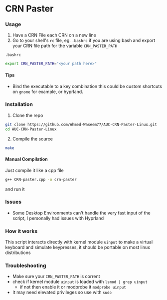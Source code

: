 # CRN Paster

### Usage

1. Have a CRN File each CRN on a new line
2. Go to your shell's `rc` file, eg. `.bashrc` if you are using bash and export your CRN file path for the variable `CRN_PASTER_PATH`

`.bashrc`

```bash
export CRN_PASTER_PATH="<your path here>"
```

#### Tips

- Bind the executable to a key combination this could be custom shortcuts on `gnome` for example, or hyprland.

### Installation

1. Clone the repo

```bash
git clone https://github.com/Ahmed-Waseem77/AUC-CRN-Paster-Linux.git
cd AUC-CRN-Paster-Linux
```

2. Compile the source

```bash
make
```

#### Manual Compilation

Just compile it like a cpp file

```bash
g++ CRN-paster.cpp -o crn-paster
```
and run it

### Issues

- Some Desktop Environments can't handle the very fast input of the script, I personally had issues with Hyprland

### How it works

This script interacts directly with kernel module `uinput` to make a virtual keyboard and simulate keypresses,
it should be portable on most linux distributions

### Troubleshooting

- Make sure your ``CRN_PASTER_PATH`` is corrent
- check if kernel module `uinput` is loaded with ``lsmod | grep uinput``
  - if not then enable it or modprobe it `modprobe uinput`
- It may need elevated privileges so use with `sudo`
